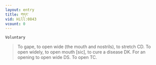 ```yaml
---
layout: entry
title: གདང་
vid: Hill:0843
vcount: 0
---
```

`Voluntary` 
> To gape, to open wide (the mouth and nostrils), to stretch CD\.
 To open widely, to open mouth [sic], to cure a disease DK\.
 For an opening to open wide DS\.
 To open TC\.


